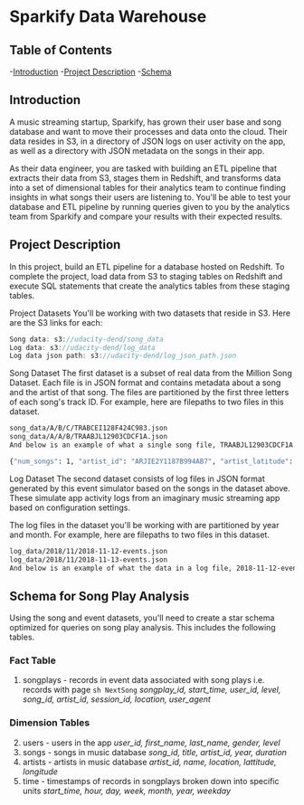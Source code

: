 # Sparkify Data Warehouse
## Table of Contents
-[Introduction](#introduction)
-[Project Description](#project-description)
-[Schema](#schema)

## Introduction
A music streaming startup, Sparkify, has grown their user base and song database and want to move their processes and data onto the cloud. Their data resides in S3, in a directory of JSON logs on user activity on the app, as well as a directory with JSON metadata on the songs in their app.

As their data engineer, you are tasked with building an ETL pipeline that extracts their data from S3, stages them in Redshift, and transforms data into a set of dimensional tables for their analytics team to continue finding insights in what songs their users are listening to. You'll be able to test your database and ETL pipeline by running queries given to you by the analytics team from Sparkify and compare your results with their expected results.

## Project Description
In this project, build an ETL pipeline for a database hosted on Redshift. To complete the project, load data from S3 to staging tables on Redshift and execute SQL statements that create the analytics tables from these staging tables.

Project Datasets
You'll be working with two datasets that reside in S3. Here are the S3 links for each:

```javascript
Song data: s3://udacity-dend/song_data
Log data: s3://udacity-dend/log_data
Log data json path: s3://udacity-dend/log_json_path.json
```

Song Dataset
The first dataset is a subset of real data from the Million Song Dataset. Each file is in JSON format and contains metadata about a song and the artist of that song. The files are partitioned by the first three letters of each song's track ID. For example, here are filepaths to two files in this dataset.

```sh
song_data/A/B/C/TRABCEI128F424C983.json
song_data/A/A/B/TRAABJL12903CDCF1A.json
And below is an example of what a single song file, TRAABJL12903CDCF1A.json, looks like.
```
```sh
{"num_songs": 1, "artist_id": "ARJIE2Y1187B994AB7", "artist_latitude": null, "artist_longitude": null, "artist_location": "", "artist_name": "Line Renaud", "song_id": "SOUPIRU12A6D4FA1E1", "title": "Der Kleine Dompfaff", "duration": 152.92036, "year": 0}
```
Log Dataset
The second dataset consists of log files in JSON format generated by this event simulator based on the songs in the dataset above. These simulate app activity logs from an imaginary music streaming app based on configuration settings.

The log files in the dataset you'll be working with are partitioned by year and month. For example, here are filepaths to two files in this dataset.

```sh
log_data/2018/11/2018-11-12-events.json
log_data/2018/11/2018-11-13-events.json
And below is an example of what the data in a log file, 2018-11-12-events.json, looks like.
```
## Schema for Song Play Analysis
Using the song and event datasets, you'll need to create a star schema optimized for queries on song play analysis. This includes the following tables.

### Fact Table
1. songplays - records in event data associated with song plays i.e. records with page ```sh NextSong```
_songplay_id, start_time, user_id, level, song_id, artist_id, session_id, location, user_agent_
### Dimension Tables
2. users - users in the app
_user_id, first_name, last_name, gender, level_
3. songs - songs in music database
_song_id, title, artist_id, year, duration_
4. artists - artists in music database
_artist_id, name, location, lattitude, longitude_
5. time - timestamps of records in songplays broken down into specific units
_start_time, hour, day, week, month, year, weekday_

